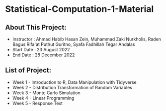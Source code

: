 # Statistical-Computation-1-Material

## About This Project:
- Instructor      : Ahmad Habib Hasan Zein, Muhammad Zaki Nurkholis, Raden Bagus Rifa'at Puthut Guritno, Syafa Fadhillah Tegar Andalas
- Start Date      : 23 August 2022
- End Date        : 28 December 2022

## List of Project:
- Week 1 - Introduction to R, Data Manipulation with Tidyverse
- Week 2 - Distribution Transformation of Random Variables
- Week 3 - Monte Carlo Simulation
- Week 4 - Linear Programming
- Week 5 - Response Test
